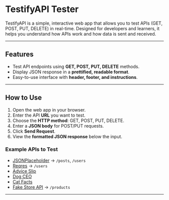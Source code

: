 # TestifyAPI Tester

TestifyAPI is a simple, interactive web app that allows you to test APIs (GET, POST, PUT, DELETE) in real-time. Designed for developers and learners, it helps you understand how APIs work and how data is sent and received.

---

## Features

- Test API endpoints using **GET, POST, PUT, DELETE** methods.
- Display JSON response in a **prettified, readable format**.
- Easy-to-use interface with **header, footer, and instructions**.

---

## How to Use

1. Open the web app in your browser.
2. Enter the API **URL** you want to test.
3. Choose the **HTTP method**: GET, POST, PUT, DELETE.
4. Enter a **JSON body** for POST/PUT requests.
5. Click **Send Request**.
6. View the **formatted JSON response** below the input.

### Example APIs to Test

- [JSONPlaceholder](https://jsonplaceholder.typicode.com/) → `/posts`, `/users`
- [Reqres](https://reqres.in/) → `/users`
- [Advice Slip](https://api.adviceslip.com/advice)
- [Dog CEO](https://dog.ceo/api/breeds/image/random)
- [Cat Facts](https://catfact.ninja/fact)
- [Fake Store API](https://fakestoreapi.com/) → `/products`

---


